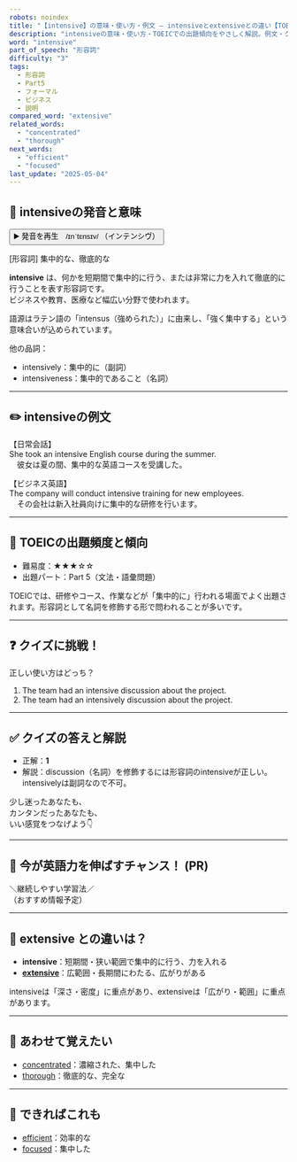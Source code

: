 ```yaml
---
robots: noindex
title: "【intensive】の意味・使い方・例文 ― intensiveとextensiveとの違い【TOEIC英単語】"
description: "intensiveの意味・使い方・TOEICでの出題傾向をやさしく解説。例文・クイズ付きでextensiveとの違いもわかりやすく学べます。"
word: "intensive"
part_of_speech: "形容詞"
difficulty: "3"
tags:
  - 形容詞
  - Part5
  - フォーマル
  - ビジネス
  - 説明
compared_word: "extensive"
related_words:
  - "concentrated"
  - "thorough"
next_words:
  - "efficient"
  - "focused"
last_update: "2025-05-04"
---
```


## 🔰 intensiveの発音と意味

<button class="play-audio" onclick="playTTS('intensive')">
  <span class="play-audio-main">
    ▶️ 発音を再生　/ɪnˈtɛnsɪv/
  </span>
  <span class="play-audio-sub">
    （インテンシヴ）
  </span>
</button>

[形容詞] 集中的な、徹底的な

**intensive** は、何かを短期間で集中的に行う、または非常に力を入れて徹底的に行うことを表す形容詞です。  
ビジネスや教育、医療など幅広い分野で使われます。

語源はラテン語の「intensus（強められた）」に由来し、「強く集中する」という意味合いが込められています。

他の品詞：  
- intensively：集中的に（副詞）
- intensiveness：集中的であること（名詞）

---

## ✏️ intensiveの例文

【日常会話】  
She took an intensive English course during the summer.  
　彼女は夏の間、集中的な英語コースを受講した。

【ビジネス英語】  
The company will conduct intensive training for new employees.  
　その会社は新入社員向けに集中的な研修を行います。

---

## 🎯 TOEICの出題頻度と傾向

- 難易度：★★★☆☆
- 出題パート：Part 5（文法・語彙問題）

TOEICでは、研修やコース、作業などが「集中的に」行われる場面でよく出題されます。形容詞として名詞を修飾する形で問われることが多いです。

---

## ❓ クイズに挑戦！

正しい使い方はどっち？

1. The team had an intensive discussion about the project.  
2. The team had an intensively discussion about the project.

---

## ✅ クイズの答えと解説

- 正解：**1**
- 解説：discussion（名詞）を修飾するには形容詞のintensiveが正しい。intensivelyは副詞なので不可。

少し迷ったあなたも、  
カンタンだったあなたも、  
いい感覚をつなげよう👇️

---

## 🚀 今が英語力を伸ばすチャンス！ (PR)

<div class="info-center">
＼継続しやすい学習法／<br>  
（おすすめ情報予定）
</div>

---

## 🤔  extensive との違いは？

- **intensive**：短期間・狭い範囲で集中的に行う、力を入れる
- **[extensive](/word/extensive)**：広範囲・長期間にわたる、広がりがある

intensiveは「深さ・密度」に重点があり、extensiveは「広がり・範囲」に重点があります。

---

## 🧩 あわせて覚えたい

- [concentrated](/word/concentrated)：濃縮された、集中した
- [thorough](/word/thorough)：徹底的な、完全な

---

## 📖 できればこれも

- [efficient](/word/efficient)：効率的な
- [focused](/word/focused)：集中した

<!-- cvid: aid21_bid09 -->
